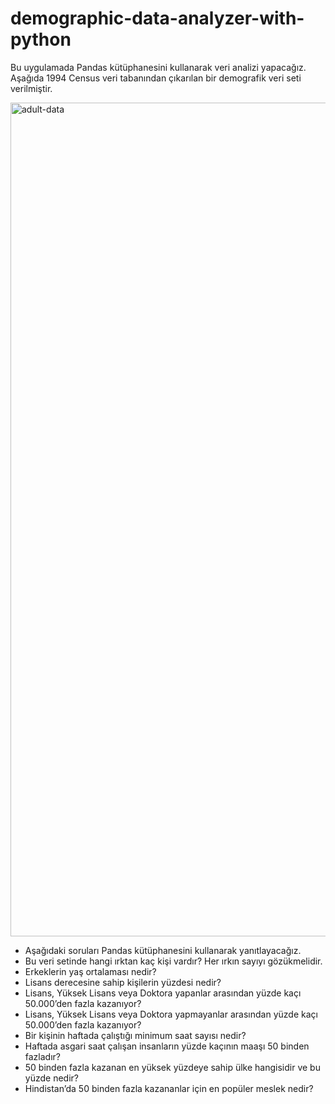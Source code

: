# demographic-data-analyzer-with-python

Bu uygulamada Pandas kütüphanesini kullanarak veri analizi yapacağız. Aşağıda 1994 Census veri tabanından çıkarılan bir demografik veri seti verilmiştir.

<img width="1334" alt="adult-data" src="https://user-images.githubusercontent.com/34520028/146846317-6f90510b-699e-4603-a3e2-9a3cf38051b0.png">

- Aşağıdaki soruları Pandas kütüphanesini kullanarak yanıtlayacağız.
- Bu veri setinde hangi ırktan kaç kişi vardır? Her ırkın sayıyı gözükmelidir.
- Erkeklerin yaş ortalaması nedir?
- Lisans derecesine sahip kişilerin yüzdesi nedir?
- Lisans, Yüksek Lisans veya Doktora yapanlar arasından yüzde kaçı 50.000’den fazla kazanıyor?
- Lisans, Yüksek Lisans veya Doktora yapmayanlar arasından yüzde kaçı 50.000’den fazla kazanıyor?
- Bir kişinin haftada çalıştığı minimum saat sayısı nedir?
- Haftada asgari saat çalışan insanların yüzde kaçının maaşı 50 binden fazladır?
- 50 binden fazla kazanan en yüksek yüzdeye sahip ülke hangisidir ve bu yüzde nedir?
- Hindistan’da 50 binden fazla kazananlar için en popüler meslek nedir?
